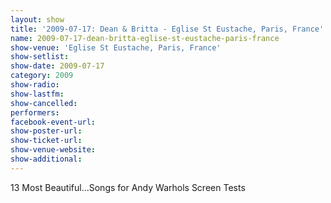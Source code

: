 ```yaml
---
layout: show
title: '2009-07-17: Dean & Britta - Eglise St Eustache, Paris, France'
name: 2009-07-17-dean-britta-eglise-st-eustache-paris-france
show-venue: 'Eglise St Eustache, Paris, France'
show-setlist: 
show-date: 2009-07-17
category: 2009
show-radio: 
show-lastfm: 
show-cancelled: 
performers: 
facebook-event-url: 
show-poster-url: 
show-ticket-url: 
show-venue-website: 
show-additional: 
---
```


13 Most Beautiful...Songs for Andy Warhols Screen Tests